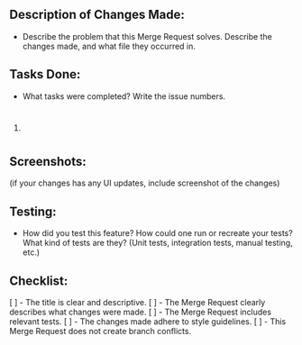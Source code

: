 ## Description of Changes Made:

  - Describe the problem that this Merge Request solves. Describe the changes made, and what file they occurred in.

## Tasks Done: 

  - What tasks were completed? Write the issue numbers.
  1. #

## Screenshots:

  (if your changes has any UI updates, include screenshot of the changes)

## Testing:

  - How did you test this feature? How could one run or recreate your tests? What kind of tests are they? (Unit tests, integration tests, manual testing, etc.)

## Checklist:
  [ ] - The title is clear and descriptive.
  [ ] - The Merge Request clearly describes what changes were made.
  [ ] - The Merge Request includes relevant tests.
  [ ] - The changes made adhere to style guidelines.
  [ ] - This Merge Request does not create branch conflicts.
